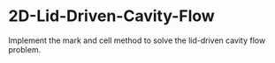 # 2D-Lid-Driven-Cavity-Flow

Implement the mark and cell method to solve the lid-driven cavity flow problem. 
